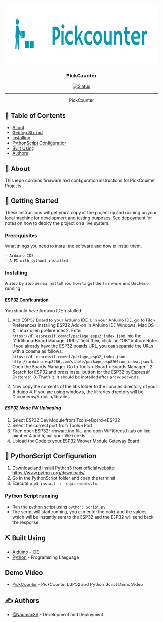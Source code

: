 <p align="center">
  <a href="" rel="noopener">
 <img width=1000px height=200px src="Circuit/pickcounter.png" alt="Project logo"></a>
</p>

<h3 align="center">PickCounter</h3>

<div align="center">

[![Status](https://img.shields.io/badge/status-active-success.svg)]()


</div>

---


<p align="center"> PickCounter
    <br> 
</p>

## 📝 Table of Contents

- [About](#about)
- [Getting Started](#getting_started)
- [Installing](#installing)
- [PythonScript Configuration](#pythonscript)
- [Built Using](#built_using)
- [Authors](#authors)


## 🧐 About <a name = "about"></a>

This repo contains firmware and configuration instructions for PickCounter Projects

## 🏁 Getting Started <a name = "getting_started"></a>

These instructions will get you a copy of the project up and running on your local machine for development and testing purposes. See [deployment](#deployment) for notes on how to deploy the project on a live system.

### Prerequisites

What things you need to install the software and how to install them.

```
- Arduino IDE
- A PC with python3 installed
```

### Installing <a name = "installing"></a>

A step by step series that tell you how to get the Firmware and Backend running

#### ESP32 Configuration

You should have Arduino IDE Installed

  1.  Add ESP32 Board to your Arduino IDE
    1. In your Arduino IDE, go to File> Preferences
        Installing ESP32 Add-on in Arduino IDE Windows, Mac OS X, Linux open preferences
    2. Enter ```https://dl.espressif.com/dl/package_esp32_index.json``` 
        into the “Additional Board Manager URLs” field then, click the “OK” button:
    Note: if you already have the ESP32 boards URL, you can separate the URLs with a comma as follows:
    ```https://dl.espressif.com/dl/package_esp32_index.json,
      http://arduino.esp8266.com/stable/package_esp8266com_index.json```
    1. Open the Boards Manager. Go to Tools > Board > Boards Manager…
    2. Search for ESP32 and press install button for the ESP32 by Espressif Systems“:
    3. That’s it. It should be installed after a few seconds.

  2.  Now copy the contents of the libs folder to the libraries directory of your Arduino
    4. If you are using windows, the libraries directory will be Documents/Arduino/libraries

##### ESP32 Node FW Uploading
  1.  Select ESP32 Dev Module from Tools->Board->ESP32
  2.  Select the correct port from Tools->Port
  3.  Then open ESP32Firmware.ino file, and open WiFiCreds.h tab on line number 4 and 5, put your WiFi creds
  4.  Upload the Code to your ESP32 Wrover Module Gateway Board




## 🎈 PythonScript Configuration <a name="pythonscript"></a>

1.  Download and install Python3 from official website: https://www.python.org/downloads/
2.  Go in the PythonScript folder and open the terminal
3.  Execute ```pip3 install -r requirements.txt```
### Python Script running

- Run the python script using ```python3 Script.py```
- The script will start running, you can enter the color and the values which will be instantly sent to the ESP32 and the ESP32 will send back the response.
## ⛏️ Built Using <a name = "built_using"></a>

- [Arduino](https://www.arduino.cc/) - IDE
- [Python](https://www.python.org/downloads/) - Programming Language

## Demo Video

- [PickCounter](https://youtu.be/y3RfxgQILcE) - PickCounter ESP32 and Python Script Demo Video

## ✍️ Authors <a name = "authors"></a>

- [@Nauman3S](https://github.com/Nauman3S) - Development and Deployment

